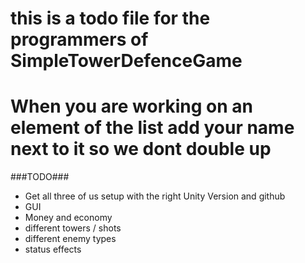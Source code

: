 # this is a todo file for the programmers of SimpleTowerDefenceGame #
# When you are working on an element of the list add your name next to it so we dont double up #

###TODO###

- Get all three of us setup with the right Unity Version and github
- GUI
- Money and economy
- different towers / shots
- different enemy types
- status effects
